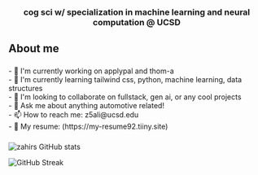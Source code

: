 <div align="center">
    
  ### cog sci w/ specialization in machine learning and neural computation @ UCSD </div>

###

<h2 align="left">About me</h2>

###

<p align="left">- 🔭 I'm currently working on applypal and thom-a<br>- 🌱 I'm currently learning tailwind css, python, machine learning, data structures<br>- 🤝 I'm looking to collaborate on fullstack, gen ai, or any cool projects<br>- 💬 Ask me about anything automotive related!<br>- 📫 How to reach me: z5ali@ucsd.edu<br>- 📄 My resume: (https://my-resume92.tiiny.site)</p>

###


![zahirs GitHub stats](https://github-readme-stats.vercel.app/api?username=zahiraIi&show_icons=true&theme=default&hide_border=true&count_private=true)

![GitHub Streak](https://github-readme-streak-stats.herokuapp.com/?user=zahiraIi&theme=default&hide_border=true)


